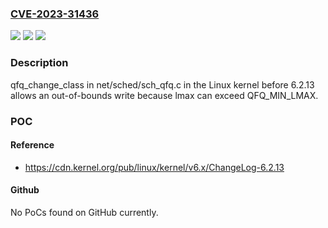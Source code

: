 ### [CVE-2023-31436](https://cve.mitre.org/cgi-bin/cvename.cgi?name=CVE-2023-31436)
![](https://img.shields.io/static/v1?label=Product&message=n%2Fa&color=blue)
![](https://img.shields.io/static/v1?label=Version&message=n%2Fa&color=blue)
![](https://img.shields.io/static/v1?label=Vulnerability&message=n%2Fa&color=brighgreen)

### Description

qfq_change_class in net/sched/sch_qfq.c in the Linux kernel before 6.2.13 allows an out-of-bounds write because lmax can exceed QFQ_MIN_LMAX.

### POC

#### Reference
- https://cdn.kernel.org/pub/linux/kernel/v6.x/ChangeLog-6.2.13

#### Github
No PoCs found on GitHub currently.

